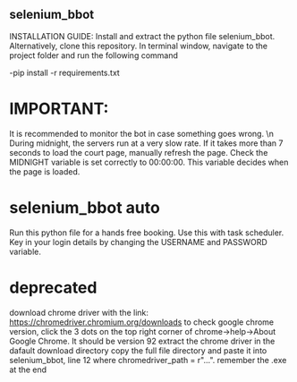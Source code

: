 ## selenium_bbot
INSTALLATION GUIDE:
Install and extract the python file selenium_bbot. Alternatively, clone this repository.
In terminal window, navigate to the project folder and run the following command

  -pip install -r requirements.txt
  
# IMPORTANT:
It is recommended to monitor the bot in case something goes wrong. \n
During midnight, the servers run at a very slow rate. If it takes more than 7 seconds to load the court page, manually refresh the page.
Check the MIDNIGHT variable is set correctly to 00:00:00. This variable decides when the page is loaded.

# selenium_bbot auto
Run this python file for a hands free booking. Use this with task scheduler. 
Key in your login details by changing the USERNAME and PASSWORD variable.

# deprecated
download chrome driver with the link: https://chromedriver.chromium.org/downloads
to check google chrome version, click the 3 dots on the top right corner of chrome->help->About Google Chrome. It should be version 92
extract the chrome driver in the dafault download directory
copy the full file directory and paste it into selenium_bbot, line 12 where chromedriver_path = r"...". remember the .exe at the end
